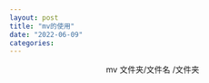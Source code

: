 ```yaml
---
layout: post
title: "mv的使用"
date: "2022-06-09"
categories: 
---
```

<p style="text-align:center;">mv 文件夹/文件名 /文件夹<img alt="" src="https://img-blog.csdnimg.cn/8d98620b392b44a78f4d7b5c20bbe58c.png?x-oss-process=image/watermark,type_d3F5LXplbmhlaQ,shadow_50,text_Q1NETiBA6K645aKo44Gu5bCP6J206J22,size_20,color_FFFFFF,t_70,g_se,x_16"></p> 
<p> </p>
